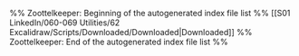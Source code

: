 %% Zoottelkeeper: Beginning of the autogenerated index file list  %%
 [[S01 LinkedIn/060-069 Utilities/62 Excalidraw/Scripts/Downloaded/Downloaded|Downloaded]]
%% Zoottelkeeper: End of the autogenerated index file list  %%
